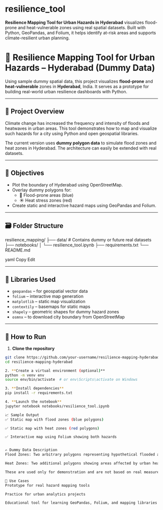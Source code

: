 # resilience_tool
**Resilience Mapping Tool for Urban Hazards in Hyderabad** visualizes flood-prone and heat-vulnerable zones using real spatial datasets. Built with Python, GeoPandas, and Folium, it helps identify at-risk areas and supports climate-resilient urban planning.
# 🌆 Resilience Mapping Tool for Urban Hazards – Hyderabad (Dummy Data)

Using sample dummy spatial data, this project visualizes **flood-prone** and **heat-vulnerable** zones in **Hyderabad**, India. It serves as a prototype for building real-world urban resilience dashboards with Python.

---

## 📌 Project Overview

Climate change has increased the frequency and intensity of floods and heatwaves in urban areas. This tool demonstrates how to map and visualize such hazards for a city using Python and open geospatial libraries.

The current version uses **dummy polygon data** to simulate flood zones and heat zones in Hyderabad. The architecture can easily be extended with real datasets.

---

## 🎯 Objectives

- Plot the boundary of Hyderabad using OpenStreetMap.
- Overlay dummy polygons for:
  - 🌊 Flood-prone areas (blue)
  - ☀️ Heat stress zones (red)
- Create static and interactive hazard maps using GeoPandas and Folium.

---

## 🗃️ Folder Structure

resilience_mapping/
├── data/ # Contains dummy or future real datasets
├── notebooks/
│ └── resilience_tool.ipynb
├── requirements.txt
└── README.md

yaml
Copy
Edit


---

## 🧪 Libraries Used

- `geopandas` – for geospatial vector data
- `folium` – interactive map generation
- `matplotlib` – static map visualization
- `contextily` – basemaps for static maps
- `shapely` – geometric shapes for dummy hazard zones
- `osmnx` – to download city boundary from OpenStreetMap

---

## 🚀 How to Run

1. **Clone the repository**
```bash
git clone https://github.com/your-username/resilience-mapping-hyderabad.git
cd resilience-mapping-hyderabad

2. **Create a virtual environment (optional)**
python -m venv env
source env/bin/activate  # or env\Scripts\activate on Windows

3. **Install dependencies**
pip install -r requirements.txt

4. **Launch the notebook**
jupyter notebook notebooks/resilience_tool.ipynb

📈 Sample Output
✅ Static map with flood zones (blue polygons)

✅ Static map with heat zones (red polygons)

✅ Interactive map using Folium showing both hazards


✍️ Dummy Data Description
Flood Zones: Two arbitrary polygons representing hypothetical flooded areas.

Heat Zones: Two additional polygons showing areas affected by urban heat.

These are used only for demonstration and are not based on real measurements.

📌 Use Cases
Prototype for real hazard mapping tools

Practice for urban analytics projects

Educational tool for learning GeoPandas, Folium, and mapping libraries in Python



